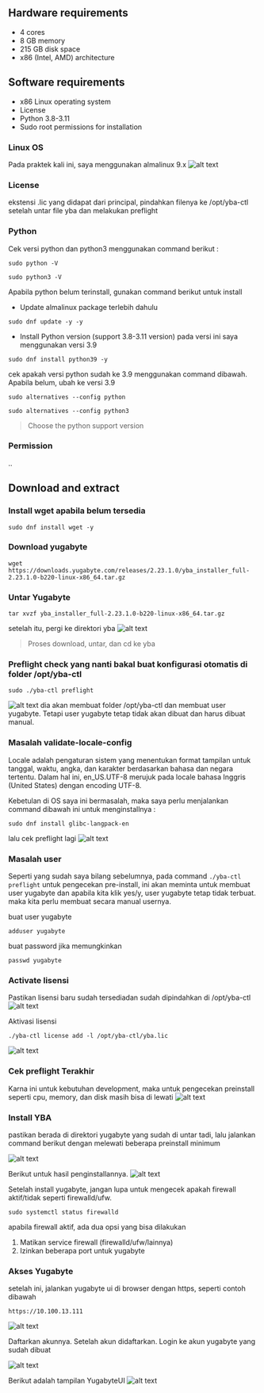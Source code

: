 ## Hardware requirements

* 4 cores
* 8 GB memory
* 215 GB disk space
* x86 (Intel, AMD) architecture


## Software requirements

* x86 Linux operating system
* License
* Python 3.8-3.11
* Sudo root permissions for installation

### Linux OS

Pada praktek kali ini, saya menggunakan almalinux 9.x
![alt text](https://github.com/DitoIhkam/YugabyteDB/blob/main/Deployment%20Yugabyte/img/0.1%20OS.png?raw=true)

### License

ekstensi .lic yang didapat dari principal, pindahkan filenya ke /opt/yba-ctl setelah untar file yba dan melakukan preflight

### Python

Cek versi python dan python3 menggunakan command berikut :
```
sudo python -V
```
```
sudo python3 -V
```

Apabila python belum terinstall, gunakan command berikut untuk install

- Update  almalinux package terlebih dahulu
```
sudo dnf update -y -y
```
- Install Python version (support 3.8-3.11 version) pada versi ini saya menggunakan versi 3.9
```
sudo dnf install python39 -y
```
cek apakah versi python sudah ke 3.9 menggunakan command dibawah. Apabila belum, ubah ke versi 3.9
```
sudo alternatives --config python
```
```
sudo alternatives --config python3
```
> Choose the python support version

### Permission

..

## Download and extract

### Install wget apabila belum tersedia
```
sudo dnf install wget -y
```

### Download yugabyte
```
wget https://downloads.yugabyte.com/releases/2.23.1.0/yba_installer_full-2.23.1.0-b220-linux-x86_64.tar.gz
```

### Untar Yugabyte
```
tar xvzf yba_installer_full-2.23.1.0-b220-linux-x86_64.tar.gz
```

setelah itu, pergi ke direktori yba
![alt text](https://github.com/DitoIhkam/YugabyteDB/blob/main/Deployment%20Yugabyte/img/0.2%20Download%2C%20untar%2C%20and%20cd.png?raw=true)
> Proses download, untar, dan cd ke yba

### Preflight check yang nanti bakal buat konfigurasi otomatis di folder  /opt/yba-ctl
```
sudo ./yba-ctl preflight
```
![alt text](https://github.com/DitoIhkam/YugabyteDB/blob/main/Deployment%20Yugabyte/img/0.3%20spreflight%20utf%20dan%20license%20perlu%20diperbaiki.png?raw=true)
dia akan membuat folder /opt/yba-ctl dan membuat user yugabyte. Tetapi user yugabyte tetap tidak akan dibuat dan harus dibuat manual. 

### Masalah validate-locale-config
Locale adalah pengaturan sistem yang menentukan format tampilan untuk tanggal, waktu, angka, dan karakter berdasarkan bahasa dan negara tertentu. Dalam hal ini, en_US.UTF-8 merujuk pada locale bahasa Inggris (United States) dengan encoding UTF-8.

Kebetulan di OS saya ini bermasalah, maka saya perlu menjalankan command dibawah ini untuk menginstallnya :
```
sudo dnf install glibc-langpack-en
```

lalu cek preflight lagi
![alt text](https://github.com/DitoIhkam/YugabyteDB/blob/main/Deployment%20Yugabyte/img/0.4%20UTF%20sudah%20selesai%20.png?raw=true)

### Masalah user
Seperti yang sudah saya bilang sebelumnya, pada command `./yba-ctl preflight` untuk pengecekan pre-install, ini akan meminta untuk membuat user yugabyte dan apabila kita klik yes/y, user yugabyte tetap tidak terbuat. maka kita perlu membuat secara manual usernya.

buat user yugabyte 
```
adduser yugabyte
```
buat password jika memungkinkan
```
passwd yugabyte
```

### Activate lisensi

Pastikan lisensi baru sudah tersediadan sudah dipindahkan di /opt/yba-ctl
![alt text](https://github.com/DitoIhkam/YugabyteDB/blob/main/Deployment%20Yugabyte/img/0.5%20lisensi%20sudah%20tersedia.png?raw=true)

Aktivasi lisensi
```
./yba-ctl license add -l /opt/yba-ctl/yba.lic 
```
![alt text](https://github.com/DitoIhkam/YugabyteDB/blob/main/Deployment%20Yugabyte/img/0.6%20Lisensi%20sudah%20aktif.png?raw=true)

### Cek preflight Terakhir
Karna ini untuk kebutuhan development, maka untuk pengecekan preinstall seperti cpu, memory, dan disk masih bisa di lewati
![alt text](https://github.com/DitoIhkam/YugabyteDB/blob/main/Deployment%20Yugabyte/img/0.7%20cek%20preflight.png?raw=true)

### Install YBA

pastikan berada di direktori yugabyte yang sudah di untar tadi, lalu jalankan command berikut dengan melewati beberapa preinstall minimum

![alt text](https://github.com/DitoIhkam/YugabyteDB/blob/main/Deployment%20Yugabyte/img/0.8%20install%20yugabyte%20dengan%20skip%20bbrp%20karna%20dev%20aja.png?raw=true)

Berikut untuk hasil penginstallannya. 
![alt text](https://github.com/DitoIhkam/YugabyteDB/blob/main/Deployment%20Yugabyte/img/0.9%20Hasilnya%2C%20jangan%20lupa%20cek%20port%20dan%20firewall%20yang%20menyala.png?raw=true)

Setelah install yugabyte, jangan lupa untuk mengecek apakah firewall aktif/tidak seperti firewalld/ufw. 
```
sudo systemctl status firewalld
```
apabila firewall aktif, ada dua opsi yang bisa dilakukan
1. Matikan service firewall (firewalld/ufw/lainnya)
2. Izinkan beberapa port untuk yugabyte

### Akses Yugabyte 
setelah ini, jalankan yugabyte ui di browser dengan https, seperti contoh dibawah
```
https://10.100.13.111
```
![alt text](https://github.com/DitoIhkam/YugabyteDB/blob/main/Deployment%20Yugabyte/img/1.%20sDAFTAR%20AKUN.png?raw=true)

Daftarkan akunnya. Setelah akun didaftarkan. Login ke akun yugabyte yang sudah dibuat

![alt text](https://github.com/DitoIhkam/YugabyteDB/blob/main/Deployment%20Yugabyte/img/2.%20LOGIN.png?raw=true)

Berikut adalah tampilan YugabyteUI
![alt text](https://github.com/DitoIhkam/YugabyteDB/blob/main/Deployment%20Yugabyte/img/3.%20YugabyteUI.png?raw=true)

